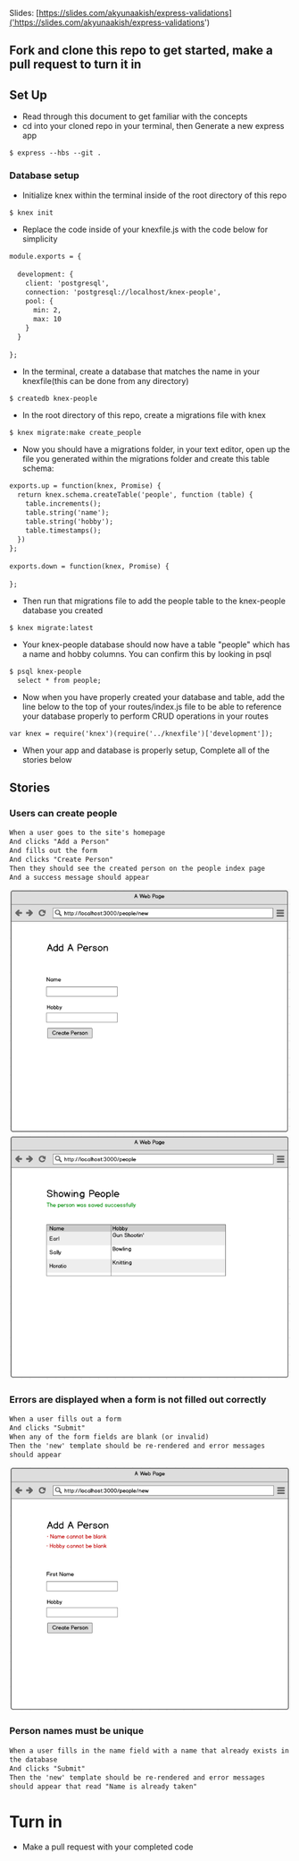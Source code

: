 Slides: [https://slides.com/akyunaakish/express-validations]('https://slides.com/akyunaakish/express-validations')

## Fork and clone this repo to get started, make a pull request to turn it in

## Set Up

- Read through this document to get familiar with the concepts
- cd into your cloned repo in your terminal, then Generate a new express app

```
$ express --hbs --git .
```

### Database setup
* Initialize knex within the terminal inside of the root directory of this repo

```
$ knex init
```

* Replace the code inside of your knexfile.js with the code below for simplicity

```
module.exports = {

  development: {
    client: 'postgresql',
    connection: 'postgresql://localhost/knex-people',
    pool: {
      min: 2,
      max: 10
    }
  }

};
```

* In the terminal, create a database that matches the name in your knexfile(this can be done from any directory)

```
$ createdb knex-people
```

* In the root directory of this repo, create a migrations file with knex

```
$ knex migrate:make create_people
```

* Now you should have a migrations folder, in your text editor, open up the file you generated within the migrations folder and create this table schema:

```
exports.up = function(knex, Promise) {
  return knex.schema.createTable('people', function (table) {
    table.increments();
    table.string('name');
    table.string('hobby');
    table.timestamps();
  })
};

exports.down = function(knex, Promise) {

};
```

* Then run that migrations file to add the people table to the knex-people database you created

```
$ knex migrate:latest
```

* Your knex-people database should now have a table "people" which has a name and hobby columns. You can confirm this by looking in psql

```
$ psql knex-people
  select * from people;
```

* Now when you have properly created your database and table, add the line below to the top of your routes/index.js file to be able to reference your database properly to perform CRUD operations in your routes

```
var knex = require('knex')(require('../knexfile')['development']);
```

- When your app and database is properly setup, Complete all of the stories below

## Stories

### Users can create people

```
When a user goes to the site's homepage
And clicks "Add a Person"
And fills out the form
And clicks "Create Person"
Then they should see the created person on the people index page
And a success message should appear
```
![](wireframes/person1.png)
![](wireframes/person3.png)

### Errors are displayed when a form is not filled out correctly

```
When a user fills out a form
And clicks "Submit"
When any of the form fields are blank (or invalid)
Then the 'new' template should be re-rendered and error messages should appear
```
![](wireframes/person2.png)

### Person names must be unique

```
When a user fills in the name field with a name that already exists in the database
And clicks "Submit"
Then the 'new' template should be re-rendered and error messages should appear that read "Name is already taken"
```

# Turn in

* Make a pull request with your completed code
